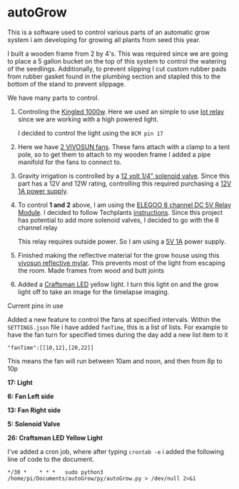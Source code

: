 # autoGrow
This is a software used to control various parts of an automatic grow system i am developing for growing all plants from seed this year.

I built a wooden frame from 2 by 4's. This was required since we are going to place a 5 gallon bucket on the top of this system to control the watering of the seedlings. Additionally, to prevent slipping I cut custom rubber pads from rubber gasket found in the plumbing section and stapled this to the bottom of the stand to prevent slippage. 

We have many parts to control.

1. Controling the [Kingled 1000w](https://www.amazon.com/Double-Spectrum-Greenhouse-Indoor-Flower/dp/B0185OLBPK). Here we used an simple to use [Iot relay](https://www.amazon.com/gp/product/B00WV7GMA2/ref=ppx_yo_dt_b_asin_title_o08_s00?ie=UTF8&psc=1) since we are working with a high powered light.

   I decided to control the light using the `BCM pin 17`

2. Here we have [2 VIVOSUN fans](https://www.amazon.com/gp/product/B07QW4YK9S/ref=ppx_yo_dt_b_asin_title_o06_s00?ie=UTF8&psc=1). These fans attach with a clamp to a tent pole, so to get them to attach to my wooden frame I added a pipe manifold for the fans to connect to. 

3. Gravity irrigation is controlled by a [12 volt 1/4" solenoid valve](https://www.amazon.com/gp/product/B00APDNPXG/ref=ppx_yo_dt_b_asin_title_o01_s00?ie=UTF8&psc=1). Since this part has a 12V and 12W rating, controlling this required purchasing a [12V 1A power supply](https://www.amazon.com/gp/product/B07QLKQLQQ/ref=ppx_yo_dt_b_asin_title_o00_s00?ie=UTF8&psc=1). 

4. To control **1 and 2** above, I am using the [ELEGOO 8 channel DC 5V Relay Module](https://www.amazon.com/gp/product/B01HCFJC0Y/ref=ppx_yo_dt_b_asin_title_o05_s01?ie=UTF8&psc=1). I decided to follow Techplants [instructions](https://www.youtube.com/watch?v=Ur0w7VeLX08). Since this project has potential to add more solenoid valves, I decided to go with the 8 channel relay
   
   This relay requires outside power. So I am using a [5V 1A](https://www.amazon.com/gp/product/B07KVZHVCS/ref=ppx_yo_dt_b_asin_title_o05_s00?ie=UTF8&psc=1) power supply.

5. Finished making the reflective material for the grow house using this [vivosun reflective mylar](https://www.amazon.com/gp/product/B018VI75CS/ref=ppx_yo_dt_b_asin_title_o05_s02?ie=UTF8&th=1). This prevents most of the light from escaping the room. Made frames from wood and butt joints

6. Added a [Craftsman LED](https://www.lowes.com/pd/CRAFTSMAN-2000-Lumen-LED-Portable-Work-Light/1000598689) yellow light. I turn this light on and the grow light off to take an image for the timelapse imaging.

Current pins in use

Added a new feature to control the fans at specified intervals. Within the `SETTINGS.json` file i have added `fanTime`, this is a list of lists. For example to have the fan turn for specified times during the day add a new list item to it 
```
"fanTime":[[10,12],[20,22]]
```
This means the fan will run between 10am and noon, and then from 8p to 10p


**17: Light**

**6: Fan Left side**

**13: Fan Right side**

**5: Solenoid Valve**

**26: Craftsman LED Yellow Light**


I've added a cron job, where after typing `crontab -e` i added the following line of code to the document.

```*/30 *    * * *   sudo python3 /home/pi/Documents/autoGrow/py/autoGrow.py > /dev/null 2>&1```